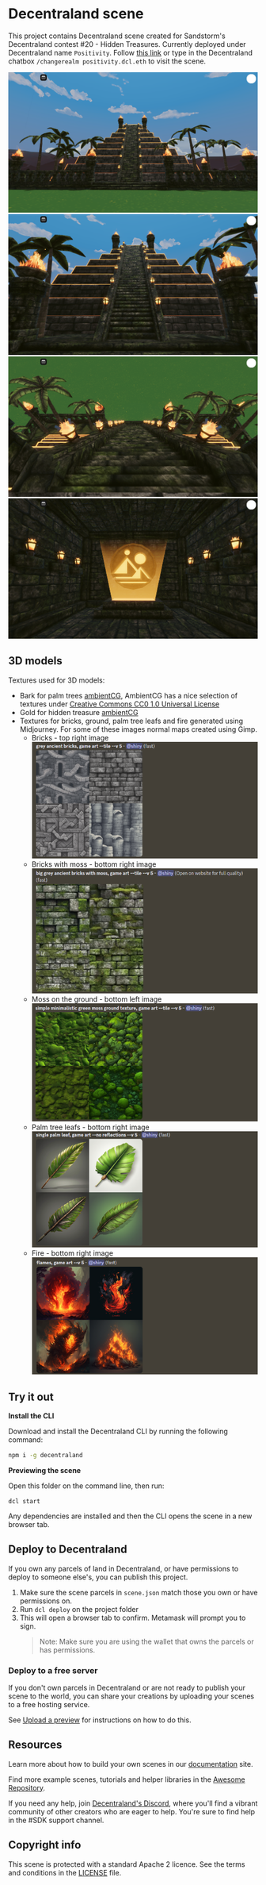 # Decentraland scene

This project contains Decentraland scene created for Sandstorm's Decentraland contest #20 - Hidden Treasures.
Currently deployed under Decentraland name `Positivity`. Follow [this link](https://play.decentraland.org/?realm=positivity.dcl.eth) or type in the Decentraland chatbox `/changerealm positivity.dcl.eth` to visit the scene.

![Temple with hidden treasures](screenshots/temple1.png)
![Temple with hidden treasures](screenshots/temple2.png)
![Temple with hidden treasures](screenshots/temple3.png)
![Temple with hidden treasures](screenshots/temple4.png)

## 3D models

Textures used for 3D models:

- Bark for palm trees [ambientCG](https://ambientcg.com/view?id=WoodSiding010), AmbientCG has a nice selection of textures under [Creative Commons CC0 1.0 Universal License](https://docs.ambientcg.com/books/website-licensing/page/license-information)
- Gold for hidden treasure [ambientCG](https://ambientcg.com/view?id=Metal007)
- Textures for bricks, ground, palm tree leafs and fire generated using Midjourney. For some of these images normal maps created using Gimp.
  - Bricks - top right image
    ![Brick texture generated using Midjourney](screenshots/midjourney-bricks2.png)
  - Bricks with moss - bottom right image
    ![Bricks with moss texture generated using Midjourney](screenshots/midjourney-bricks1.png)
  - Moss on the ground - bottom left image
    ![Moss texture generated using Midjourney](screenshots/midjourney-moss.png)
  - Palm tree leafs - bottom right image
    ![Palm tree leafs generated using Midjourney](screenshots/midjourney-leafs.png)
  - Fire - bottom right image
    ![Fire generated using Midjourney](screenshots/midjourney-fire.png)

## Try it out

**Install the CLI**

Download and install the Decentraland CLI by running the following command:

```bash
npm i -g decentraland
```

**Previewing the scene**

Open this folder on the command line, then run:

```
dcl start
```

Any dependencies are installed and then the CLI opens the scene in a new browser tab.

## Deploy to Decentraland

If you own any parcels of land in Decentraland, or have permissions to deploy to someone else's, you can publish this project.

1. Make sure the scene parcels in `scene.json` match those you own or have permissions on.
2. Run `dcl deploy` on the project folder
3. This will open a browser tab to confirm. Metamask will prompt you to sign.
   > Note: Make sure you are using the wallet that owns the parcels or has permissions.

### Deploy to a free server

If you don't own parcels in Decentraland or are not ready to publish your scene to the world, you can share your creations by uploading your scenes to a free hosting service.

See [Upload a preview](https://docs.decentraland.org/development-guide/deploy-to-now/) for instructions on how to do this.

## Resources

Learn more about how to build your own scenes in our [documentation](https://docs.decentraland.org/) site.

Find more example scenes, tutorials and helper libraries in the [Awesome Repository](https://github.com/decentraland-scenes/Awesome-Repository).

If you need any help, join [Decentraland's Discord](https://dcl.gg/discord), where you'll find a vibrant community of other creators who are eager to help. You're sure to find help in the #SDK support channel.

## Copyright info

This scene is protected with a standard Apache 2 licence. See the terms and conditions in the [LICENSE](/LICENSE) file.
